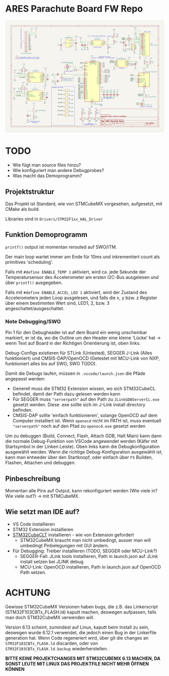 # ARES Parachute Board FW Repo

![Schema Board](docs/schematic.png)
# TODO
- Wie fügt man source files hinzu?
- Wie konfiguriert man andere Debugprobes?
- Was macht das Demoprogramm?


## Projektstruktur
Das Projekt ist Standard, wie von STMCubeMX vorgesehen, aufgesetzt, mit CMake als build.

Libraries sind in `Drivers/STM32F1xx_HAL_Driver`

## Funktion Demoprogramm

`printf()` output ist momentan rerouted auf SWO/ITM.

Der main loop wartet immer am Ende für 10ms und inkrementiert count als primitives 'scheduling'. 

Falls mit `#define ENABLE_TEMP 1` aktiviert, wird ca. jede Sekunde der Temperatursensor des Accelerometer am ersten I2C-Bus ausgelesen und über `printf()` ausgegeben.

Falls mit `#define ENABLE_ACCEL_LED 1` aktiviert, wird der Zustand des Accelerometers jeden Loop ausgelesen, und falls die x, y bzw. z Register über einem bestimmten Wert sind, LED1, 2, bzw. 3 angeschaltet/ausgeschaltet.


### Note Debugging/SWO

Pin 1 für den Debugheader ist auf dem Board ein wenig unscheinbar markiert, er ist da, wo die Outline um den Header eine kleine 'Lücke' hat -> wenn Text auf Board in der Richtigen Orientierung ist, oben links.

Debug-Configs existieren für STLink (Untested), SEGGER J-Link (Alles funktioniert) und CMSIS-DAP/OpenOCD (Getestet mit MCU-Link von NXP, funktioniert alles bis auf SWO, SWO TODO).

Damit die Debugs laufen, müssen in `.vscode/launch.json` die Pfäde angepasst werden:

- Generell muss die STM32 Extension wissen, wo sich STM32CubeCL befindet, damit der Path dazu gelesen werden kann
- Für SEGGER muss `"serverpath"` auf den Path zu `JLinkGDBServerCL.exe` gesetzt werden. Diese .exe sollte sich im J-Link install directory befinden.
- CMSIS-DAP sollte 'einfach funktionieren', solange OpenOCD auf dem Computer installiert ist. Wenn `openocd` nicht im PATH ist, muss eventuell `"serverpath"` noch auf den Pfad zu `openocd.exe` gesetzt werden

Um zu debuggen (Build, Connect, Flash, Attach GDB, Halt Main) kann dann die normale Debug-Funktion von VSCode angewendet werden (Käfer mit Startsymbol in der Linken Leiste). Oben links kann die Debugkonfiguration ausgewählt werden. Wenn die richtige Debug-Konfiguration ausgewählt ist, kann man entweder über den Startknopf, oder einfach über `F5` Builden, Flashen, Attachen und debuggen.


## Pinbeschreibung

Momentan alle Pins auf Output, kann rekonfiguriert werden (Wie viele in? Wie viele out?) -> mit STMCubeMX.


## Wie setzt man IDE auf?

- VS Code installieren
- STM32 Extension installieren
- [STM32CubeCLT](https://www.st.com/en/development-tools/stm32cubeclt.html) installieren - wie von Extension gefordert
  - STM32CubeMX braucht man nicht umbedingt, ausser man will umbedingt Pinbelegungen mit GUI ändern.
- Für Debugging: Treiber installieren (TODO, SEGGER oder MCU-Link?)
  - SEGGER-Fall: JLink tools installieren, Path in launch.json auf JLink install setzen bei JLINK debug
  - MCU-Link: OpenOCD installieren, Path in launch.json auf OpenOCD Path setzen.

# ACHTUNG

Gewisse STM32CubeMX Versionen haben bugs, die z.B. das Linkerscript (STM32F103CBTx_FLASH.ld) kaputt machen, deswegen aufpassen, falls man doch STM32CubeMX verwenden will.

Version 6.13 scheint, zumindest auf Linux, kaputt beim Install zu sein, deswegen wurde 6.12.1 verwendet, die jedoch einen Bug in der Linkerfile generation hat. Wenn Code regeneriert wird, über git die changes an `STM32F103CBTx_FLASH.ld` discarden, oder von `STM32F103CBTx_FLASH.ld.backup` wiederherstellen.

**BITTE KEINE PROJEKTCHANGES MIT STM32CUBEMX 6.13 MACHEN, DA SONST LEUTE MIT LINUX DAS PROJEKTFILE NICHT MEHR ÖFFNEN KÖNNEN**